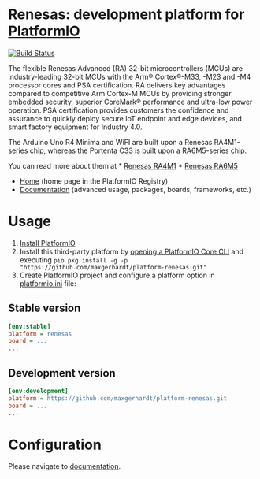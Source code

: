 # Renesas: development platform for [PlatformIO](https://platformio.org)

[![Build Status](https://github.com/maxgerhardt/platform-renesas/workflows/Examples/badge.svg)](https://github.com/maxgerhardt/platform-renesas/actions)

The flexible Renesas Advanced (RA) 32-bit microcontrollers (MCUs) are industry-leading 32-bit MCUs with the Arm® Cortex®-M33, -M23 and -M4 processor cores and PSA certification. RA delivers key advantages compared to competitive Arm Cortex-M MCUs by providing stronger embedded security, superior CoreMark® performance and ultra-low power operation. PSA certification provides customers the confidence and assurance to quickly deploy secure IoT endpoint and edge devices, and smart factory equipment for Industry 4.0.

The Arduino Uno R4 Minima and WiFI are built upon a Renesas RA4M1-series chip, whereas the Portenta C33 is built upon a RA6M5-series chip.

You can read more about them at
    * [Renesas RA4M1](https://www.renesas.com/us/en/products/microcontrollers-microprocessors/ra-cortex-m-mcus/ra4m1-32-bit-microcontrollers-48mhz-arm-cortex-m4-and-lcd-controller-and-cap-touch-hmi)
    * [Renesas RA6M5](https://www.renesas.com/us/en/products/microcontrollers-microprocessors/ra-cortex-m-mcus/ra6m5-200mhz-arm-cortex-m33-trustzone-highest-integration-ethernet-and-can-fd)

* [Home](https://registry.platformio.org/platforms/platformio/renesas) (home page in the PlatformIO Registry)
* [Documentation](https://docs.platformio.org/page/platforms/renesas.html) (advanced usage, packages, boards, frameworks, etc.)

# Usage

1. [Install PlatformIO](https://platformio.org)
2. Install this third-party platform by [opening a PlatformIO Core CLI](https://docs.platformio.org/en/latest/integration/ide/vscode.html#platformio-core-cli) and executing `pio pkg install -g -p "https://github.com/maxgerhardt/platform-renesas.git"`
3. Create PlatformIO project and configure a platform option in [platformio.ini](https://docs.platformio.org/page/projectconf.html) file:

## Stable version

```ini
[env:stable]
platform = renesas
board = ...
...
```

## Development version

```ini
[env:development]
platform = https://github.com/maxgerhardt/platform-renesas.git
board = ...
...
```

# Configuration

Please navigate to [documentation](https://docs.platformio.org/page/platforms/renesas.html).
